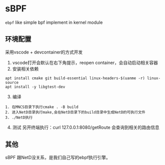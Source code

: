 # sBPF
`ebpf` like simple bpf implement in kernel module

## 环境配置
采用vscode + devcontainer的方式开发
1. vscode打开会默认在右下角提示，reopen container，会自动启动相关容器
2. 安装相关依赖
```
apt install cmake git build-essential linux-headers-$(uanme -r) linux-source
apt install -y libgtest-dev
```
3. 编译
```
1. 在MNCS目录下执行cmake . -B build
2. 进入NetD目录执行make,会在NetD目录下的build目录中生成NetD的可执行文件
3. ./NetD执行
```
4. 测试
另开终端执行：curl 127.0.0.1:8080/getRoute
会查询到相关的路由信息

## 其他
sBPF 跟NetD没关系，是我们自己写的ebpf执行引擎。